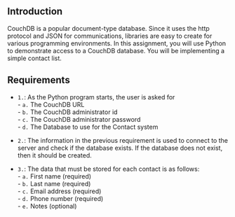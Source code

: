## Introduction
CouchDB is a popular document-type database. Since it uses the http protocol and JSON for communications,
libraries are easy to create for various programming environments. In this assignment, you will use Python to demonstrate access to a CouchDB database. You will be implementing a simple contact list.

## Requirements
- `1.`: As the Python program starts, the user is asked for <br />
        - `a.` The CouchDB URL <br />
        - `b.` The CouchDB administrator id <br />
        - `c.` The CouchDB administrator password <br />
        - `d.` The Database to use for the Contact system <br />

- `2.`: The information in the previous requirement is used to connect to the server and check if the database exists. If the database does not exist, then it should be created.

- `3.`: The data that must be stored for each contact is as follows: <br />
        - `a.` First name (required) <br />
        - `b.` Last name (required) <br />
        - `c.` Email address (required) <br />
        - `d.` Phone number (required) <br />
        - `e.` Notes (optional) <br />
